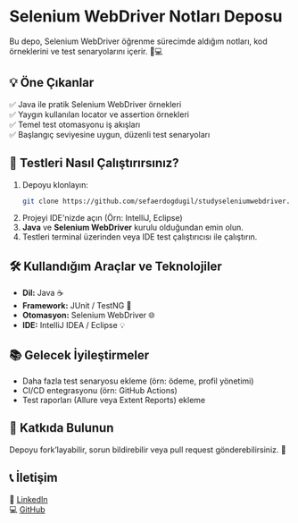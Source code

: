 # Selenium WebDriver Notları Deposu

Bu depo, Selenium WebDriver öğrenme sürecimde aldığım notları, kod örneklerini ve test senaryolarını içerir. 📝💻

## 💡 Öne Çıkanlar
✅ Java ile pratik Selenium WebDriver örnekleri  
✅ Yaygın kullanılan locator ve assertion örnekleri  
✅ Temel test otomasyonu iş akışları  
✅ Başlangıç seviyesine uygun, düzenli test senaryoları  

## 🚀 Testleri Nasıl Çalıştırırsınız?
1. Depoyu klonlayın:
   ```bash
   git clone https://github.com/sefaerdogdugil/studyseleniumwebdriver.git
   ```
2. Projeyi IDE'nizde açın (Örn: IntelliJ, Eclipse)
3. **Java** ve **Selenium WebDriver** kurulu olduğundan emin olun.
4. Testleri terminal üzerinden veya IDE test çalıştırıcısı ile çalıştırın.

## 🛠️ Kullandığım Araçlar ve Teknolojiler
- **Dil:** Java ☕️  
- **Framework:** JUnit / TestNG 🧪  
- **Otomasyon:** Selenium WebDriver 🌐  
- **IDE:** IntelliJ IDEA / Eclipse 💡  

## 📚 Gelecek İyileştirmeler
- Daha fazla test senaryosu ekleme (örn: ödeme, profil yönetimi)
- CI/CD entegrasyonu (örn: GitHub Actions)
- Test raporları (Allure veya Extent Reports) ekleme

## 🤝 Katkıda Bulunun
Depoyu fork’layabilir, sorun bildirebilir veya pull request gönderebilirsiniz. 🚀

## 📞 İletişim
📧 [LinkedIn](https://www.linkedin.com/in/sefa-erdogdugil)  
💻 [GitHub](https://github.com/sefaerdogdugil)
